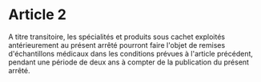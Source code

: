 # Article 2

A titre transitoire, les spécialités et produits sous cachet exploités antérieurement au présent arrêté pourront faire l'objet de remises d'échantillons médicaux dans les conditions prévues à l'article précédent, pendant une période de deux ans à compter de la publication du présent arrêté.
